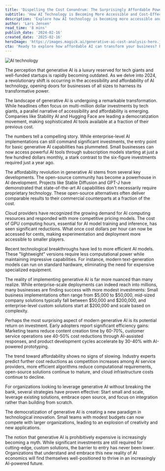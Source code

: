 ```yaml
---
title: 'Dispelling the Cost Conundrum: The Surprisingly Affordable Power of Generative AI'
subtitle: 'How AI Technology is Becoming More Accessible and Cost-Effective for Businesses'
description: 'Explore how AI technology is becoming more accessible and cost-effective for businesses. Learn about the affordability revolution driven by cloud computing, open-source innovation, and efficient model architectures, and how this is transforming the landscape of AI integration in 2024.'
author: 'Lars Jensen'
read_time: '8 mins'
publish_date: '2024-02-16'
created_date: '2025-02-16'
heroImage: 'https://images.magick.ai/generative-ai-cost-analysis-hero.jpg'
cta: 'Ready to explore how affordable AI can transform your business? Follow us on LinkedIn for daily insights on AI implementation strategies and cost-effective solutions that drive real business value.'
---
```


![AI technology](https://i.magick.ai/PIXE/1739719559124_magick_img.webp)

The perception that generative AI is a luxury reserved for tech giants and well-funded startups is rapidly becoming outdated. As we delve into 2024, a revolutionary shift is occurring in the accessibility and affordability of AI technology, opening doors for businesses of all sizes to harness its transformative power.

The landscape of generative AI is undergoing a remarkable transformation. While headlines often focus on multi-million dollar investments by tech giants, a parallel narrative of accessibility and affordability is emerging. Companies like Stability AI and Hugging Face are leading a democratization movement, making sophisticated AI tools available at a fraction of their previous cost.

The numbers tell a compelling story. While enterprise-level AI implementations can still command significant investments, the entry point for basic generative AI capabilities has plummeted. Small businesses can now access powerful AI tools through subscription models starting at just a few hundred dollars monthly, a stark contrast to the six-figure investments required just a year ago.

The affordability revolution in generative AI stems from several key developments. The open-source community has become a powerhouse in AI development. Projects like Stable Diffusion and GPT-J have demonstrated that state-of-the-art AI capabilities don't necessarily require proprietary technology. These open-source alternatives often deliver comparable results to their commercial counterparts at a fraction of the cost.

Cloud providers have recognized the growing demand for AI computing resources and responded with more competitive pricing models. The cost of GPU computing hours, essential for AI model training and inference, has seen significant reductions. What once cost dollars per hour can now be accessed for cents, making experimentation and deployment more accessible to smaller players.

Recent technological breakthroughs have led to more efficient AI models. These "lightweight" versions require less computational power while maintaining impressive capabilities. For instance, modern text-generation models can run on standard hardware, eliminating the need for expensive specialized equipment.

The reality of implementing generative AI is far more nuanced than many realize. While enterprise-scale deployments can indeed reach into millions, many businesses are finding success with more modest investments: Small business implementations often range from $5,000 to $50,000, mid-sized company solutions typically fall between $50,000 and $200,000, and enterprise-level custom solutions start at $200,000 and scale based on complexity.

Perhaps the most surprising aspect of modern generative AI is its potential return on investment. Early adopters report significant efficiency gains: Marketing teams reduce content creation time by 60-70%, customer service operations see 40-50% cost reductions through AI-assisted responses, and product development cycles accelerate by 30-40% with AI-powered prototyping.

The trend toward affordability shows no signs of slowing. Industry experts predict further cost reductions as competition increases among AI service providers, more efficient algorithms reduce computational requirements, open-source solutions continue to mature, and cloud infrastructure costs continue to decline.

For organizations looking to leverage generative AI without breaking the bank, several strategies have proven effective: Start small and scale, leverage existing solutions, embrace open source, and focus on integration rather than building from scratch.

The democratization of generative AI is creating a new paradigm in technological innovation. Small teams with modest budgets can now compete with larger organizations, leading to an explosion of creativity and new applications.

The notion that generative AI is prohibitively expensive is increasingly becoming a myth. While significant investments are still required for cutting-edge, custom solutions, the barrier to entry has never been lower. Organizations that understand and embrace this new reality of AI economics will find themselves well-positioned to thrive in an increasingly AI-powered future.